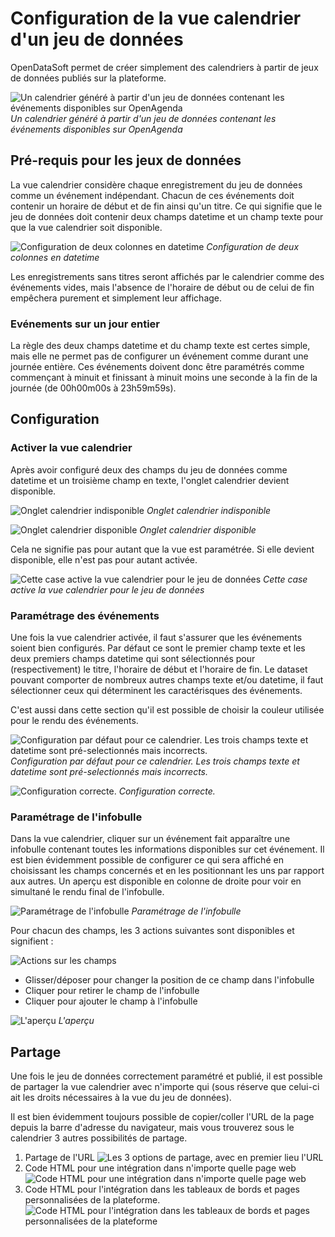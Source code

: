 # Configuration de la vue calendrier d'un jeu de données

OpenDataSoft permet de créer simplement des calendriers à partir de jeux de données publiés sur la plateforme.

![Un calendrier généré à partir d'un jeu de données contenant les événements disponibles sur OpenAgenda](calendar_result_fr.png)
_Un calendrier généré à partir d'un jeu de données contenant les événements disponibles sur OpenAgenda_

## Pré-requis pour les jeux de données

La vue calendrier considère chaque enregistrement du jeu de données comme un événement indépendant. Chacun de ces événements doit contenir un horaire de début et de fin ainsi qu'un titre. Ce qui signifie que le jeu de données doit contenir deux champs datetime et un champ texte pour que la vue calendrier soit disponible.

![Configuration de deux colonnes en datetime](calendar_processing_settings_fr.png)
_Configuration de deux colonnes en datetime_

Les enregistrements sans titres seront affichés par le calendrier comme des événements vides, mais l'absence de l'horaire de début ou de celui de fin empêchera purement et simplement leur affichage.

### Evénements sur un jour entier

La règle des deux champs datetime et du champ texte est certes simple, mais elle ne permet pas de configurer un événement comme durant une journée entière. Ces événements doivent donc être paramétrés comme commençant à minuit et finissant à minuit moins une seconde à la fin de la journée (de 00h00m00s à 23h59m59s).

## Configuration

### Activer la vue calendrier

Après avoir configuré deux des champs du jeu de données comme datetime et un troisième champ en texte, l'onglet calendrier devient disponible.

![Onglet calendrier indisponible](calendar_tab_unavailable_fr.png)
_Onglet calendrier indisponible_

![Onglet calendrier disponible](calendar_tab_available_fr.png)
_Onglet calendrier disponible_

Cela ne signifie pas pour autant que la vue est paramétrée. Si elle devient disponible, elle n'est pas pour autant activée.

![Cette case active la vue calendrier pour le jeu de données](calendar_checkbox_fr.png)
_Cette case active la vue calendrier pour le jeu de données_

### Paramétrage des événements

Une fois la vue calendrier activée, il faut s'assurer que les événements soient bien configurés. Par défaut ce sont le premier champ texte et les deux premiers champs datetime qui sont sélectionnés pour (respectivement) le titre, l'horaire de début et l'horaire de fin. Le dataset pouvant comporter de nombreux autres champs texte et/ou datetime, il faut sélectionner ceux qui déterminent les caractérisques des événements.

C'est aussi dans cette section qu'il est possible de choisir la couleur utilisée pour le rendu des événements.

![Configuration par défaut pour ce calendrier. Les trois champs texte et datetime sont pré-selectionnés mais incorrects.](calendar_event_default_settings_fr.png)
_Configuration par défaut pour ce calendrier. Les trois champs texte et datetime sont pré-selectionnés mais incorrects._

![Configuration correcte.](calendar_event_settings_fr.png)
_Configuration correcte._

### Paramétrage de l'infobulle

Dans la vue calendrier, cliquer sur un événement fait apparaître une infobulle contenant toutes les informations disponibles sur cet événement. Il est bien évidemment possible de configurer ce qui sera affiché en choisissant les champs concernés et en les positionnant les uns par rapport aux autres. Un aperçu est disponible en colonne de droite pour voir en simultané le rendu final de l'infobulle.

![Paramétrage de l'infobulle](calendar_tooltip_settings_fr.png)
_Paramétrage de l'infobulle_

Pour chacun des champs, les 3 actions suivantes sont disponibles et signifient :

![Actions sur les champs](calendar_tooltip_actions.png)

* Glisser/déposer pour changer la position de ce champ dans l'infobulle
* Cliquer pour retirer le champ de l'infobulle
* Cliquer pour ajouter le champ à l'infobulle

![L'aperçu](calendar_tooltip_preview_fr.png)
_L'aperçu_

## Partage

Une fois le jeu de données correctement paramétré et publié, il est possible de partager la vue calendrier avec n'importe qui (sous réserve que celui-ci ait les droits nécessaires à la vue du jeu de données).

Il est bien évidemment toujours possible de copier/coller l'URL de la page depuis la barre d'adresse du navigateur, mais vous trouverez sous le calendrier 3 autres possibilités de partage.

1. Partage de l'URL
![Les 3 options de partage, avec en premier lieu l'URL](calendar_share_fr.png)
2. Code HTML pour une intégration dans n'importe quelle page web
![Code HTML pour une intégration dans n'importe quelle page web](calendar_embed_fr.png)
3. Code HTML pour l'intégration dans les tableaux de bords et pages personnalisées de la plateforme.
![Code HTML pour l'intégration dans les tableaux de bords et pages personnalisées de la plateforme](calendar_widget_fr.png)
